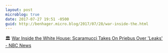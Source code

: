 ```yaml
---
layout: post
microblog: true
date: 2017-07-27 19:51 -0500
guid: http://benhager.micro.blog/2017/07/28/war-inside-the.html
---
```

🏛 [War Inside the White House: Scaramucci Takes On Priebus Over 'Leaks' - NBC News](http://www.nbcnews.com/politics/donald-trump/war-inside-white-house-n787001)
